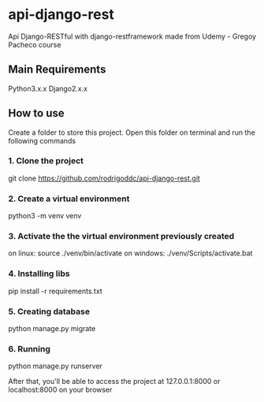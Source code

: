 # api-django-rest
Api Django-RESTful with django-restframework made from Udemy - Gregoy Pacheco course

## Main Requirements
Python3.x.x
Django2.x.x


## How to use
Create a folder to store this project. Open this folder on terminal and run the following commands

### 1. Clone the project
git clone https://github.com/rodrigoddc/api-django-rest.git

### 2. Create a virtual environment
python3 -m venv venv

### 3. Activate the the virtual environment previously created
on linux: source ./venv/bin/activate
on windows: ./venv/Scripts/activate.bat

### 4. Installing libs
pip install -r requirements.txt

### 5. Creating database
python manage.py migrate

### 6. Running
python manage.py runserver

After that, you'll be able to access the project at 127.0.0.1:8000 or localhost:8000 on your browser
